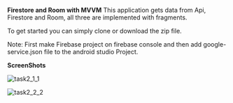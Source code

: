 **Firestore and Room with MVVM**
This application gets data from Api, Firestore and Room, all three are implemented with fragments.

To get started you can simply clone or download the zip file.

Note: First make Firebase project on firebase console and then add google-service.json file to the android studio Project.


**ScreenShots**


![task2_1_1](https://github.com/haseebsadaqat/FirestoreWithRoom/assets/48862033/b90d04dd-9112-46ee-8d36-0cc6457dfbda)



![task2_2_2](https://github.com/haseebsadaqat/FirestoreWithRoom/assets/48862033/928c8d18-37cf-40eb-93c6-292daa201549)

